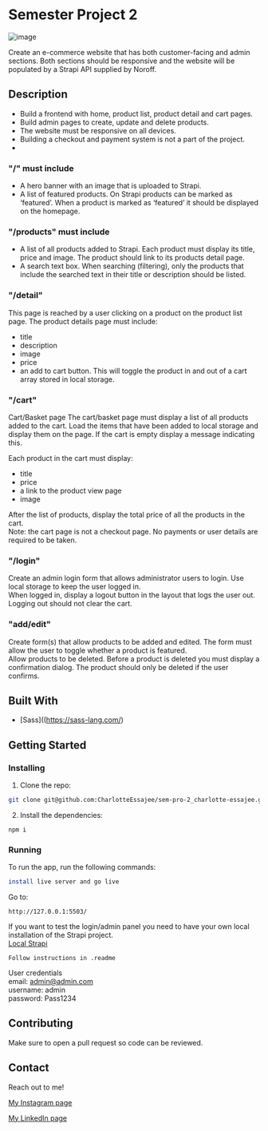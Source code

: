 # Semester Project 2

![image](https://ce.accelr.dev/wp-content/uploads/2022/05/smartmockups_l3ttas00.png)

Create an e-commerce website that has both customer-facing and admin sections. Both sections should be responsive and the website will be populated by a Strapi API supplied by Noroff.

## Description

- Build a frontend with home, product list, product detail and cart pages.
- Build admin pages to create, update and delete products.
- The website must be responsive on all devices.
- Building a checkout and payment system is not a part of the project.
- 
### "/" must include
- A hero banner with an image that is uploaded to Strapi. 
- A list of featured products. On Strapi products can be marked as ‘featured’. When a product is marked as ‘featured’ it should be displayed on the homepage.

### "/products" must include
- A list of all products added to Strapi. Each product must display its title, price and image. The product should link to its products detail page.
- A search text box. When searching (filtering), only the products that include the searched text in their title or description should be listed.

### "/detail"
This page is reached by a user clicking on a product on the product list page. The product details page must include:
- title
- description
- image
- price
- an add to cart button. This will toggle the product in and out of a cart array stored in local storage.

### "/cart"
Cart/Basket page
The cart/basket page must display a list of all products added to the cart. Load the items that have been added to local storage and display them on the page. If the cart is empty display a message indicating this.

Each product in the cart must display:
- title
- price
- a link to the product view page
- image

After the list of products, display the total price of all the products in the cart.<br/>
Note: the cart page is not a checkout page. No payments or user details are required to be taken.

### "/login"
Create an admin login form that allows administrator users to login. Use local storage to keep the user logged in.<br/>
When logged in, display a logout button in the layout that logs the user out. Logging out should not clear the cart.

### "add/edit"
Create form(s) that allow products to be added and edited. The form must allow the user to toggle whether a product is featured.<br/>
Allow products to be deleted. Before a product is deleted you must display a confirmation dialog. The product should only be deleted if the user confirms.

## Built With

- [Sass]((https://sass-lang.com/)

## Getting Started

### Installing

1. Clone the repo:

```bash
git clone git@github.com:CharlotteEssajee/sem-pro-2_charlotte-essajee.git
```

2. Install the dependencies:

```
npm i
```

### Running

To run the app, run the following commands:

```bash
install live server and go live
```

Go to:

```
http://127.0.0.1:5503/
```

If you want to test the login/admin panel you need to have your own local installation of the Strapi project.<br/>
[Local Strapi](https://github.com/NoroffFEU/strapi-sp2)

```
Follow instructions in .readme
```

User credentials<br/>
email: admin@admin.com<br/>
username: admin<br/>
password: Pass1234

## Contributing

Make sure to open a pull request so code can be reviewed.

## Contact

Reach out to me!

[My Instagram page](https://instagram.com/essajee)

[My LinkedIn page](https://linkedin.com/in/charlotte-essajee-67aa39226)
